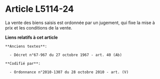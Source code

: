 # Article L5114-24

La vente des biens saisis est ordonnée par un jugement, qui fixe la mise à prix et les conditions de la vente.

**Liens relatifs à cet article**

	**Anciens textes**:

	  - Décret n°67-967 du 27 octobre 1967 - art. 40 (Ab)

	**Codifié par**:

	  - Ordonnance n°2010-1307 du 28 octobre 2010 - art. (V)
